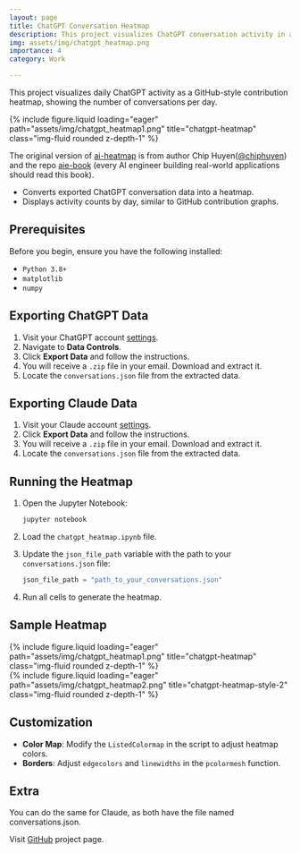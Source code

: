 ```yaml
---
layout: page
title: ChatGPT Conversation Heatmap
description: This project visualizes ChatGPT conversation activity in a GitHub-style heatmap.
img: assets/img/chatgpt_heatmap.png
importance: 4
category: Work

---
```



This project visualizes daily ChatGPT activity as a GitHub-style contribution heatmap, showing the number of conversations per day.
<div class="row">
    <div class="col-sm mt-3 mt-md-0">
        {% include figure.liquid loading="eager" path="assets/img/chatgpt_heatmap1.png" title="chatgpt-heatmap" class="img-fluid rounded z-depth-1" %}
    </div>
</div>


The original version of [ai-heatmap](https://github.com/chiphuyen/aie-book/blob/main/scripts/ai-heatmap.ipynb) is from author Chip Huyen([@chiphuyen](https://github.com/chiphuyen)) and the repo [aie-book](https://github.com/chiphuyen/aie-book) (every AI engineer building real-world applications should read this book).

- Converts exported ChatGPT conversation data into a heatmap.
- Displays activity counts by day, similar to GitHub contribution graphs.


## Prerequisites

Before you begin, ensure you have the following installed:

- `Python 3.8+`
- `matplotlib`
- `numpy`

## Exporting ChatGPT Data

1. Visit your ChatGPT account [settings](https://chatgpt.com/#settings).
2. Navigate to **Data Controls**.
3. Click **Export Data** and follow the instructions.
4. You will receive a `.zip` file in your email. Download and extract it.
5. Locate the `conversations.json` file from the extracted data.

## Exporting Claude Data

1. Visit your Claude account [settings](https://claude.ai/settings/account).
2. Click **Export Data** and follow the instructions.
3. You will receive a `.zip` file in your email. Download and extract it.
4. Locate the `conversations.json` file from the extracted data.


## Running the Heatmap

1. Open the Jupyter Notebook:

   ```bash
   jupyter notebook
   ```

2. Load the `chatgpt_heatmap.ipynb` file.
3. Update the `json_file_path` variable with the path to your `conversations.json` file:

   ```python
   json_file_path = "path_to_your_conversations.json"
   ```

4. Run all cells to generate the heatmap.


## Sample Heatmap

<div class="row">
    <div class="col-sm mt-3 mt-md-0">
        {% include figure.liquid loading="eager" path="assets/img/chatgpt_heatmap1.png" title="chatgpt-heatmap" class="img-fluid rounded z-depth-1" %}
    </div>
</div>

<div class="row">
    <div class="col-sm mt-3 mt-md-0">
        {% include figure.liquid loading="eager" path="assets/img/chatgpt_heatmap2.png" title="chatgpt-heatmap-style-2" class="img-fluid rounded z-depth-1" %}
    </div>
</div>


## Customization

- **Color Map**: Modify the `ListedColormap` in the script to adjust heatmap colors.
- **Borders**: Adjust `edgecolors` and `linewidths` in the `pcolormesh` function.

## Extra 

You can do the same for Claude, as both have the file named conversations.json.


Visit [GitHub](https://github.com/raselmandol/chatgpt-heatmap) project page.